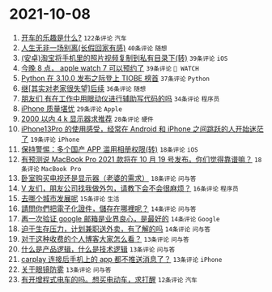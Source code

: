 # 2021-10-08

1. [开车的乐趣是什么?](https://www.v2ex.com/t/806327) `122条评论` `汽车`
1. [人生无非一场别离(长假回家有感)](https://www.v2ex.com/t/806404) `40条评论` `随想`
1. [(安卓)淘宝将手机里的照片视频复制到私有目录下(转)](https://www.v2ex.com/t/806351) `39条评论` `iOS`
1. [今晚 8 点， apple watch 7 可以预约了](https://www.v2ex.com/t/806372) `39条评论` ` WATCH`
1. [Python 在 3.10.0 发布之际登上 TIOBE 榜首](https://www.v2ex.com/t/806314) `37条评论` `Python`
1. [继[其实对老家很失望]后续](https://www.v2ex.com/t/806329) `36条评论` `随想`
1. [朋友们 有在工作中用眼动仪进行辅助写代码的吗](https://www.v2ex.com/t/806326) `34条评论` `程序员`
1. [iPhone 质量堪忧](https://www.v2ex.com/t/806353) `29条评论` `Apple`
1. [2000 以内 4 k 显示器求推荐](https://www.v2ex.com/t/806375) `28条评论` `硬件`
1. [iPhone13Pro 的使用感受，经常在 Android 和 iPhone 之间跳跃的人开始迷茫了](https://www.v2ex.com/t/806378) `19条评论` `iPhone`
1. [保持警惕：多个国产 APP 滥用相册权限(转)](https://www.v2ex.com/t/806442) `18条评论` `iOS`
1. [有预测说 MacBook Pro 2021 款将在 10 月 19 号发布。你们觉得靠谱嘛？](https://www.v2ex.com/t/806417) `18条评论` `MacBook Pro`
1. [卧室购买电视还是显示器（老婆的需求）](https://www.v2ex.com/t/806388) `18条评论` `问与答`
1. [V 友们，朋友公司找我做外包，请教下会不会很麻烦？](https://www.v2ex.com/t/806382) `16条评论` `程序员`
1. [去哪个城市发展呢](https://www.v2ex.com/t/806430) `15条评论` `生活`
1. [請問你們把電子化證件，儲存在哪裡呢？](https://www.v2ex.com/t/806389) `14条评论` `问与答`
1. [再一次验证 google 邮箱是业界良心，是最好的](https://www.v2ex.com/t/806368) `14条评论` `Google`
1. [迫于生存压力，计划兼职送外卖，有了解的吗](https://www.v2ex.com/t/806336) `14条评论` `问与答`
1. [对于这种收费的个人博客大家怎么看？](https://www.v2ex.com/t/806379) `13条评论` `问与答`
1. [什么是产品逻辑，什么是技术逻辑](https://www.v2ex.com/t/806341) `13条评论` `问与答`
1. [carplay 连接后手机上的 app 都不推送消息了？](https://www.v2ex.com/t/806340) `13条评论` `iPhone`
1. [关于眼镜防雾](https://www.v2ex.com/t/806334) `13条评论` `问与答`
1. [有开增程式电车的吗。想买电动车，求打醒](https://www.v2ex.com/t/806444) `12条评论` `汽车`
